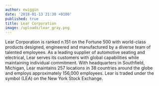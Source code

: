 ```yaml
---
author: ewiggin
date: '2018-01-13 21:30 +0100'
published: true
title: Lear Corporation
image: /uploads/lear_gray.png
---
```


Lear Corporation is ranked n.151 on the Fortune 500 with world-class products designed, engineered and manufactured by a diverse team of talented employees. As a leading supplier of automotive seating and electrical, Lear serves its customers with global capabilities while maintaining individual commitment. With headquarters in Southfield, Michigan, Lear maintains 257 locations in 38 countries around the globe and employs approximately 156,000 employees. Lear is traded under the symbol (LEA) on the New York Stock Exchange.

